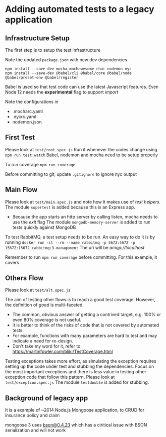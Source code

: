 # Adding automated tests to a legacy application

## Infrastructure Setup
The first step is to setup the test infrastructure 

Note the updated `package.json` with new dev dependencies
```
npm install --save-dev mocha mochawesome chai nodemon nyc
npm install --save-dev @babel/cli @babel/core @babel/node @babel/preset-env @babel/register
```
Babel is used so that test code can use the latest Javascript features.  Even Node 12 needs the **experimental** flag to support *import*

Note the configurations in 
* .mocharc.yaml
* .nycrc.yaml
* nodemon.json

## First Test
Please look at `test/root.spec.js`
Run it whenever the codes change using 
`npm run test:watch`
Babel, nodemon and mocha need to be setup properly

To run coverage
`npm run coverage`

Before committing to git, update `.gitignore` to ignore nyc output

## Main Flow
Please look at `test/main.spec.js` and note how it makes use of _test helpers_.  
The module `supertest` is added because this is an Express app.
- Because the app starts an http server by calling listen, mocha needs to use the _exit_ flag
The module `mongodb-memory-server` is added to run tests quickly against MongoDB  

To test RabbitMQ, a test setup needs to be run.  An easy way to do it is by running 
`docker run -it --rm --name rabbitmq -p 5672:5672 -p 15672:15672 rabbitmq:3-management`
The uri will be _amqp://localhost_

Remember to run `npm run coverage` before committing.  For this example, it covers 


## Others Flow
Please look at `test/alt.spec.js` 

The aim of testing other flows is to reach a good test coverage.  However, the definition of _good_ is multi-faceted.
* The common, obvious answer of getting a contrived target, e.g. 100% or even 80% coverage is not useful.
* It is better to think of the risks of code that is not covered by automated tests.  
* For example, functions with many parameters are hard to test and may indicate a need for re-design.  
* Don't take my word for it, refer to https://martinfowler.com/bliki/TestCoverage.html

Testing exceptions takes more effort, as simulating the exception requires setting up the code under test and stubbing the dependencies.  Focus on the most important exceptions and there is less value in testing other exception code that follow this pattern.
Please look at `test/exception.spec.js`
The module `testdouble` is added for stubbing.




## Background of legacy app ##
It is a example of ~2014 Node.js Mongoose application, to CRUD for insurance policy and claim 

mongoose 3 uses bson@0.4.23 which has a ciritical issue with BSON serialization and will not work

